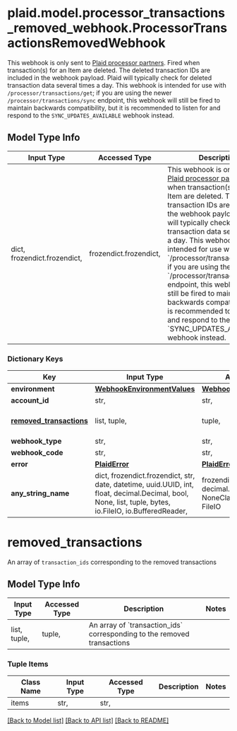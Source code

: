 # plaid.model.processor_transactions_removed_webhook.ProcessorTransactionsRemovedWebhook

This webhook is only sent to [Plaid processor partners](https://plaid.com/docs/auth/partnerships/).  Fired when transaction(s) for an Item are deleted. The deleted transaction IDs are included in the webhook payload. Plaid will typically check for deleted transaction data several times a day.  This webhook is intended for use with `/processor/transactions/get`; if you are using the newer `/processor/transactions/sync` endpoint, this webhook will still be fired to maintain backwards compatibility, but it is recommended to listen for and respond to the `SYNC_UPDATES_AVAILABLE` webhook instead.

## Model Type Info
Input Type | Accessed Type | Description | Notes
------------ | ------------- | ------------- | -------------
dict, frozendict.frozendict,  | frozendict.frozendict,  | This webhook is only sent to [Plaid processor partners](https://plaid.com/docs/auth/partnerships/).  Fired when transaction(s) for an Item are deleted. The deleted transaction IDs are included in the webhook payload. Plaid will typically check for deleted transaction data several times a day.  This webhook is intended for use with &#x60;/processor/transactions/get&#x60;; if you are using the newer &#x60;/processor/transactions/sync&#x60; endpoint, this webhook will still be fired to maintain backwards compatibility, but it is recommended to listen for and respond to the &#x60;SYNC_UPDATES_AVAILABLE&#x60; webhook instead. | 

### Dictionary Keys
Key | Input Type | Accessed Type | Description | Notes
------------ | ------------- | ------------- | ------------- | -------------
**environment** | [**WebhookEnvironmentValues**](WebhookEnvironmentValues.md) | [**WebhookEnvironmentValues**](WebhookEnvironmentValues.md) |  | 
**account_id** | str,  | str,  | The ID of the account. | 
**[removed_transactions](#removed_transactions)** | list, tuple,  | tuple,  | An array of &#x60;transaction_ids&#x60; corresponding to the removed transactions | 
**webhook_type** | str,  | str,  | &#x60;TRANSACTIONS&#x60; | 
**webhook_code** | str,  | str,  | &#x60;TRANSACTIONS_REMOVED&#x60; | 
**error** | [**PlaidError**](PlaidError.md) | [**PlaidError**](PlaidError.md) |  | [optional] 
**any_string_name** | dict, frozendict.frozendict, str, date, datetime, uuid.UUID, int, float, decimal.Decimal, bool, None, list, tuple, bytes, io.FileIO, io.BufferedReader,  | frozendict.frozendict, str, decimal.Decimal, BoolClass, NoneClass, tuple, bytes, FileIO | any string name can be used but the value must be the correct type | [optional]

# removed_transactions

An array of `transaction_ids` corresponding to the removed transactions

## Model Type Info
Input Type | Accessed Type | Description | Notes
------------ | ------------- | ------------- | -------------
list, tuple,  | tuple,  | An array of &#x60;transaction_ids&#x60; corresponding to the removed transactions | 

### Tuple Items
Class Name | Input Type | Accessed Type | Description | Notes
------------- | ------------- | ------------- | ------------- | -------------
items | str,  | str,  |  | 

[[Back to Model list]](../../README.md#documentation-for-models) [[Back to API list]](../../README.md#documentation-for-api-endpoints) [[Back to README]](../../README.md)

